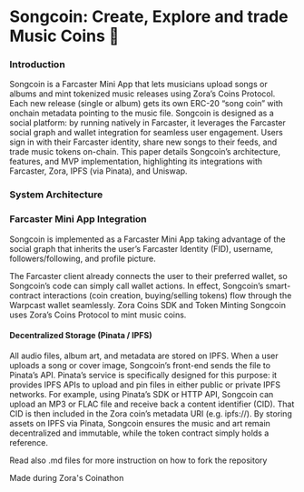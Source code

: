 # Songcoin: Create, Explore and trade Music Coins 🎵


### Introduction
Songcoin is a Farcaster Mini App that lets musicians upload songs or albums and mint tokenized music releases using Zora’s Coins Protocol. Each new release (single or album) gets its own ERC-20 “song coin” with onchain metadata pointing to the music file. Songcoin is designed as a social platform: by running natively in Farcaster, it leverages the Farcaster social graph and wallet integration for seamless user engagement. Users sign in with their Farcaster identity, share new songs to their feeds, and trade music tokens on-chain. This paper details Songcoin’s architecture, features, and MVP implementation, highlighting its integrations with Farcaster, Zora, IPFS (via Pinata), and Uniswap.

### System Architecture

### Farcaster Mini App Integration
Songcoin is implemented as a Farcaster Mini App taking advantage of the social graph that inherits the user’s Farcaster Identity (FID), username, followers/following, and profile picture. 

The Farcaster client already connects the user to their preferred wallet, so Songcoin’s code can simply call wallet actions. In effect, Songcoin’s smart-contract interactions (coin creation, buying/selling tokens) flow through the Warpcast wallet seamlessly.
Zora Coins SDK and Token Minting
Songcoin uses Zora’s Coins Protocol to mint music coins. 

#### Decentralized Storage (Pinata / IPFS)
All audio files, album art, and metadata are stored on IPFS. When a user uploads a song or cover image, Songcoin’s front-end sends the file to Pinata’s API. Pinata’s service is specifically designed for this purpose: it provides IPFS APIs to upload and pin files in either public or private IPFS networks. For example, using Pinata’s SDK or HTTP API, Songcoin can upload an MP3 or FLAC file and receive back a content identifier (CID). That CID is then included in the Zora coin’s metadata URI (e.g. ipfs://<CID>). By storing assets on IPFS via Pinata, Songcoin ensures the music and art remain decentralized and immutable, while the token contract simply holds a reference.

Read also .md files for more instruction on how to fork the repository

Made during Zora's Coinathon
